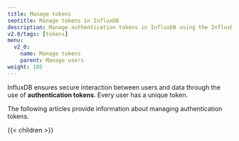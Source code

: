 ```yaml
---
title: Manage tokens
seotitle: Manage tokens in InfluxDB
description: Manage authentication tokens in InfluxDB using the InfluxDB UI or the influx CLI.
v2.0/tags: [tokens]
menu:
  v2_0:
    name: Manage tokens
    parent: Manage users
weight: 105
---
```


InfluxDB ensures secure interaction between users and data through the use of **authentication tokens**.
Every user has a unique token.

The following articles provide information about managing authentication tokens.

{{< children >}}
